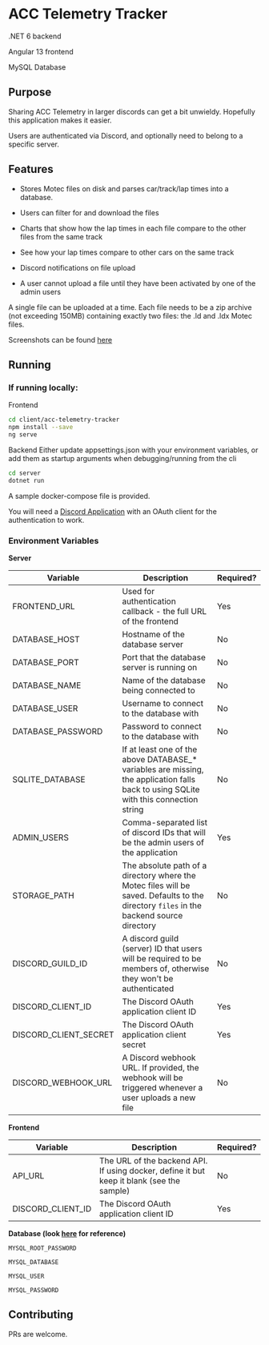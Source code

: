 # ACC Telemetry Tracker

.NET 6 backend

Angular 13 frontend

MySQL Database

## Purpose

Sharing ACC Telemetry in larger discords can get a bit unwieldy. Hopefully this application makes it easier.

Users are authenticated via Discord, and optionally need to belong to a specific server.

## Features

- Stores Motec files on disk and parses car/track/lap times into a database.

- Users can filter for and download the files

- Charts that show how the lap times in each file compare to the other files from the same track

- See how your lap times compare to other cars on the same track

- Discord notifications on file upload

- A user cannot upload a file until they have been activated by one of the admin users

A single file can be uploaded at a time. Each file needs to be a zip archive (not exceeding 150MB) containing exactly two files: the .ld and .ldx Motec files.

Screenshots can be found [here](screenshots/)

## Running

### If running locally:
Frontend
```bash
cd client/acc-telemetry-tracker
npm install --save
ng serve
```
Backend
Either update appsettings.json with your environment variables, or add them as startup arguments when debugging/running from the cli
```bash
cd server
dotnet run
```

A sample docker-compose file is provided.

You will need a [Discord Application](https://discord.com/developers/applications) with an OAuth client for the authentication to work.

### Environment Variables

**Server**

| Variable              | Description                                                                                                                             | Required? |
|-----------------------|-----------------------------------------------------------------------------------------------------------------------------------------|-----------|
| FRONTEND_URL          | Used for authentication callback - the full URL of the frontend                                                                         | Yes       |
| DATABASE_HOST         | Hostname of the database server                                                                                                         | No        |
| DATABASE_PORT         | Port that the database server is running on                                                                                             | No        |
| DATABASE_NAME         | Name of the database being connected to                                                                                                 | No        |
| DATABASE_USER         | Username to connect to the database with                                                                                                | No        |
| DATABASE_PASSWORD     | Password to connect to the database with                                                                                                | No        |
| SQLITE_DATABASE       | If at least one of the above DATABASE_* variables are missing, the application falls back to using SQLite with this connection string   | No        |
| ADMIN_USERS           | Comma-separated list of discord IDs that will be the admin users of the application                                                     | Yes       |
| STORAGE_PATH          | The absolute path of a directory where the Motec files will be saved. Defaults to the directory `files` in the backend source directory | No        |
| DISCORD_GUILD_ID      | A discord guild (server) ID that users will be required to be members of, otherwise they won't be authenticated                         | No        |
| DISCORD_CLIENT_ID     | The Discord OAuth application client ID                                                                                                 | Yes       |
| DISCORD_CLIENT_SECRET | The Discord OAuth application client secret                                                                                             | Yes       |
| DISCORD_WEBHOOK_URL   | A Discord webhook URL. If provided, the webhook will be triggered whenever a user uploads a new file                                    | No        |

**Frontend**

| Variable          | Description                                                                               | Required? |
|-------------------|-------------------------------------------------------------------------------------------|-----------|
| API_URL           | The URL of the backend API. If using docker, define it but keep it blank (see the sample) | No        |
| DISCORD_CLIENT_ID | The Discord OAuth application client ID                                                   | Yes       |

**Database (look [here](https://hub.docker.com/_/mysql) for reference)**
```
MYSQL_ROOT_PASSWORD

MYSQL_DATABASE

MYSQL_USER

MYSQL_PASSWORD
```

## Contributing

PRs are welcome.